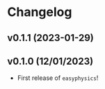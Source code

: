 # Changelog

<!--next-version-placeholder-->

## v0.1.1 (2023-01-29)


## v0.1.0 (12/01/2023)

- First release of `easyphysics`!